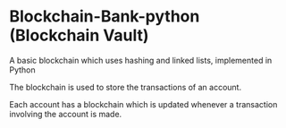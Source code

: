 # Blockchain-Bank-python (Blockchain Vault)
A basic blockchain which uses hashing and linked lists, implemented in Python

The blockchain is used to store the transactions of an account. 

Each account has a blockchain which is updated whenever a transaction involving the account is made.

